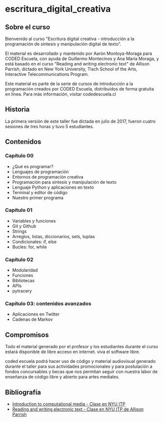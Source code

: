 # escritura_digital_creativa

## Sobre el curso

Bienvenido al curso "Escritura digital creativa - introducción a la programación de síntesis y manipulación digital de texto".

El material es desarrollado y mantenido por Aarón Montoya-Moraga para CODED Escuela, con ayuda de Guillermo Montecinos y Ana María Moraga, y está basado en el curso "Reading and writing electronic text" de Allison Parrish, dictado en New York University, Tisch School of the Arts, Interactive Telecommunications Program.

Este material es parte de la serie de cursos de introducción a la programación creados por CODED Escuela, distribuidos de forma gratuita en línea. Para más información, visitar codedescuela.cl

## Historia

La primera versión de este taller fue dictada en julio de 2017, fueron cuatro sesiones de tres horas y tuvo 5 estudiantes.

## Contenidos

### Capítulo 00

* ¿Qué es programar?
* Lenguajes de programación
* Entornos de programación creativa
* Programación para síntesis y manipulación de texto
* Lenguaje Python y aplicaciones en texto
* Terminal y editor de código
* Nuestro primer programa

### Capítulo 01

* Variables y funciones
* Git y Github
* Strings
* Arreglos, listas, diccionarios, sets, tuplas
* Condicionales: if, else
* Bucles: for, while

### Capítulo 02

* Modularidad
* Funciones
* Bibliotecas
* APIs
* pytracery

### Capítulo 03: contenidos avanzados

* Aplicaciones en Twitter
* Cadenas de Markov

## Compromisos

Todo el material generado por el profesor y los estudiantes durante el curso estará disponible de libre acceso en internet. viva el software libre.

coded escuela podrá hacer uso de código y material audiovisual generado durante el taller para sus actividades promocionales y para postulación a fondos concursables y becas que nos permitan seguir con nuestra labor de enseñanza de código libre y abierto para artes mediales.

## Bibliografía

* [Introduction to computational media - Clase en NYU ITP](https://github.com/ITPNYU/ICM-2015)
* [Reading and writing electronic text - Clase en NYU ITP de Allison Parrish](http://rwet.decontextualize.com/)
